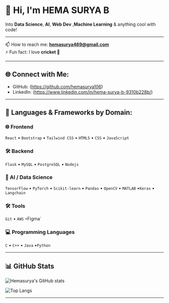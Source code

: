 # 👋 Hi, I'm HEMA SURYA B

Into **Data Science**, **AI**, **Web Dev** ,**Machine Learning** & anything cool with code!

---
📫 How to reach me: **hemasurya469@gmail.com**   
⚡ Fun fact: I love **cricket 🏏**

---

## 🌐 Connect with Me:

- GitHub: (https://github.com/hemasurya106)
- LinkedIn: (https://www.linkedin.com/in/hema-surya-b-9310b228b/)

---

## 🧠 Languages & Frameworks by Domain:

### 🌐 Frontend
`React` • `Bootstrap` • `Tailwind CSS` • `HTML5` • `CSS` • `JavaScript`

### 🛠 Backend
`Flask` • `MySQL` • `PostgreSQL` • `Nodejs`

### 🧠 AI / Data Science
`TensorFlow` • `PyTorch` • `Scikit-learn` • `Pandas` • `OpenCV` • `MATLAB` •`Keras` • `Langchain` 

### 🛠 Tools 
`Git`  • `AWS` ` • `Figma`

### 💻 Programming Languages
`C` • `C++` • `Java` •`Python` 

---
## 📊 GitHub Stats

![Hemasurya's GitHub stats](https://github-readme-stats.vercel.app/api?username=hemasurya106&show_icons=true&theme=radical)

![Top Langs](https://github-readme-stats.vercel.app/api/top-langs/?username=hemasurya106&layout=compact&theme=radical)


---

